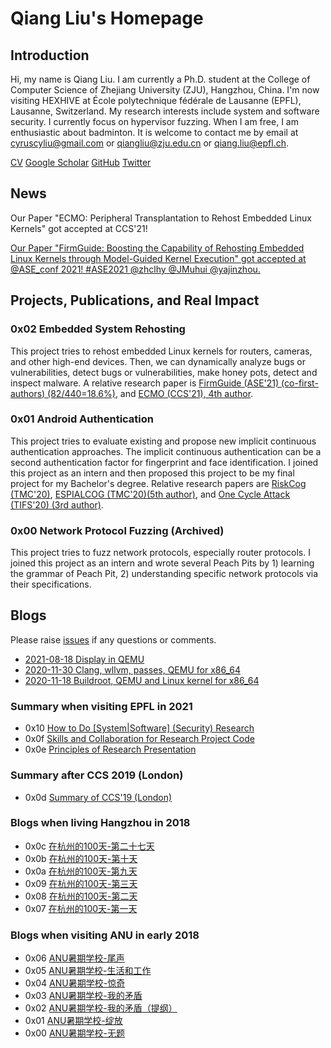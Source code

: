 # Qiang Liu's Homepage

## Introduction

Hi, my name is Qiang Liu. I am currently a Ph.D. student at the College
of Computer Science of Zhejiang University (ZJU), Hangzhou, China. I'm
now visiting HEXHIVE at École polytechnique fédérale de Lausanne (EPFL),
Lausanne, Switzerland. My research interests include system and software
security. I currently focus on hypervisor fuzzing. When I am free, I am
enthusiastic about badminton. It is welcome to contact me by email at
cyruscyliu@gmail.com or qiangliu@zju.edu.cn or qiang.liu@epfl.ch.

[CV](./Qiang_s_CV.pdf)
[Google Scholar](https://scholar.google.com/citations?user=fa1uB2sAAAAJ&hl=en)
[GitHub](https://github.com/cyruscyliu)
[Twitter](https://www.twitter.com/qiangliu717)

## News

Our Paper "ECMO: Peripheral Transplantation to Rehost Embedded Linux Kernels"
got accepted at CCS'21!

[Our Paper "FirmGuide: Boosting the Capability of Rehosting Embedded
Linux Kernels through Model-Guided Kernel Execution" got accepted at
@ASE_conf 2021! #ASE2021 @zhclhy @JMuhui
@yajinzhou.](https://twitter.com/qiangliu717/status/1413674256152637441?s=20)

## Projects, Publications, and Real Impact

### 0x02 Embedded System Rehosting

This project tries to rehost embedded Linux kernels for routers, cameras, and
other high-end devices. Then, we can dynamically analyze bugs or
vulnerabilities, detect bugs or vulnerabilities, make honey pots, detect and
inspect malware. A relative research paper is [FirmGuide (ASE'21)
(co-first-authors) (82/440=18.6%)](./papers/firmguide-ase21.pdf), and [ECMO
(CCS'21), 4th author](./papers/ecmo-ccs21.pdf).

### 0x01 Android Authentication

This project tries to evaluate existing and propose new implicit continuous
authentication approaches. The implicit continuous authentication can be a
second authentication factor for fingerprint and face identification. I joined
this project as an intern and then proposed this project to be my final project
for my Bachelor's degree. Relative research papers are [RiskCog
(TMC'20)](./papers/riskcog-tmc20.pdf), [ESPIALCOG (TMC'20)(5th
author)](./papers/espialcog-tmc20.pdf), and [One Cycle Attack (TIFS'20) (3rd
author)](./papers/one-cycle-attack-tifs20.pdf).

### 0x00 Network Protocol Fuzzing (Archived)

This project tries to fuzz network protocols, especially router
protocols. I joined this project as an intern and wrote several Peach
Pits by 1) learning the grammar of Peach Pit, 2) understanding specific
network protocols via their specifications.

## Blogs

Please raise [issues](https://github.com/cyruscyliu/cyruscyliu.github.io/issues)
if any questions or comments.

+ [2021-08-18 Display in QEMU](./posts/2021-08-18-Display-in-QEMU.html)
+ [2020-11-30 Clang, wllvm, passes, QEMU for x86_64](./posts/2020-11-30-wllvm-clang-qemu-x86_64.html)
+ [2020-11-18 Buildroot, QEMU and Linux kernel for x86_64](./posts/2020-11-18-buildroot-qemu-x86_64.html)


### Summary when visiting EPFL in 2021

* 0x10 [How to Do [System|Software] (Security) Research](posts/2021-09-07-Research-Philosophy.html)
* 0x0f [Skills and Collaboration for Research Project Code](posts/2021-09-03-Summary-Research-SE.html)
* 0x0e [Principles of Research Presentation](posts/2021-08-27-Principle-of-Presentation.html)

### Summary after CCS 2019 (London)

* 0x0d [Summary of CCS'19 (London)](./posts/2019-11-23-CCS-London-Summary.html)

### Blogs when living Hangzhou in 2018

* 0x0c [在杭州的100天-第二十七天](./posts/2018-04-07-在杭州的100天-第二十七天.html)
* 0x0b [在杭州的100天-第十天](./posts/2018-03-28-在杭州的100天-第十天.html)
* 0x0a [在杭州的100天-第九天](./posts/2018-03-11-在杭州的100天-第九天.html)
* 0x09 [在杭州的100天-第三天](./posts/2018-03-10-在杭州的100天-第三天.html)
* 0x08 [在杭州的100天-第二天](./posts/2018-03-08-在杭州的100天-第二天.html)
* 0x07 [在杭州的100天-第一天](./posts/2018-03-08-在杭州的100天-第一天.html)

### Blogs when visiting ANU in early 2018

* 0x06 [ANU暑期学校-尾声](./posts/2018-02-07-ANU暑期学校-尾声.html)
* 0x05 [ANU暑期学校-生活和工作](./posts/2018-02-07-ANU暑期学校-生活和工作.html)
* 0x04 [ANU暑期学校-惊奇](./posts/2018-01-21-ANU暑期学校-惊奇.html)
* 0x03 [ANU暑期学校-我的矛盾](./posts/2018-02-01-ANU暑期学校-我的矛盾.html)
* 0x02 [ANU暑期学校-我的矛盾（提纲）](./posts/2018-01-19-ANU暑期学校-我的矛盾（提纲）.html)
* 0x01 [ANU暑期学校-绽放](./posts/2018-01-24-ANU暑期学校-绽放.html)
* 0x00 [ANU暑期学校-无题](./posts/2018-01-23-ANU暑期学校-无题.html)